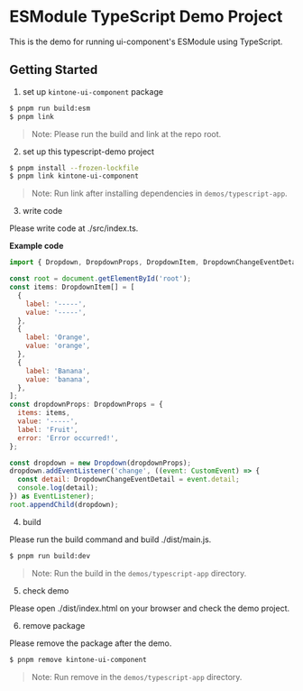 # ESModule TypeScript Demo Project
This is the demo for running ui-component's ESModule using TypeScript.

## Getting Started
1. set up `kintone-ui-component` package
```bash
$ pnpm run build:esm
$ pnpm link
```
> Note: Please run the build and link at the repo root.

2. set up this typescript-demo project
```bash
$ pnpm install --frozen-lockfile
$ pnpm link kintone-ui-component  
```
> Note: Run link after installing dependencies in `demos/typescript-app`.

3. write code

Please write code at ./src/index.ts.

**Example code**
```javascript
import { Dropdown, DropdownProps, DropdownItem, DropdownChangeEventDetail } from 'kintone-ui-component';

const root = document.getElementById('root');
const items: DropdownItem[] = [
  {
    label: '-----',
    value: '-----',
  },
  {
    label: 'Orange',
    value: 'orange',
  },
  {
    label: 'Banana',
    value: 'banana',
  },
];
const dropdownProps: DropdownProps = {
  items: items,
  value: '-----',
  label: 'Fruit',
  error: 'Error occurred!',
};

const dropdown = new Dropdown(dropdownProps);
dropdown.addEventListener('change', ((event: CustomEvent) => {
  const detail: DropdownChangeEventDetail = event.detail;
  console.log(detail);
}) as EventListener);
root.appendChild(dropdown);

```

4. build

Please run the build command and build ./dist/main.js.
```bash
$ pnpm run build:dev
```
> Note: Run the build in the `demos/typescript-app` directory.

5. check demo

Please open ./dist/index.html on your browser and check the demo project.

6. remove package

Please remove the package after the demo.
```bash
$ pnpm remove kintone-ui-component
```

> Note: Run remove in the `demos/typescript-app` directory.
